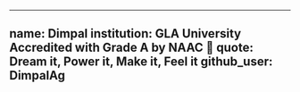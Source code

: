 
---
name: Dimpal 
institution: GLA University Accredited with Grade A by NAAC  🚩 
quote: Dream it, Power it, Make it, Feel it 
github_user: DimpalAg
---

